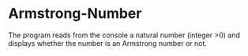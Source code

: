 # Armstrong-Number
The program reads from the console a natural number (integer >0) and displays whether the number is an Armstrong number or not. 
